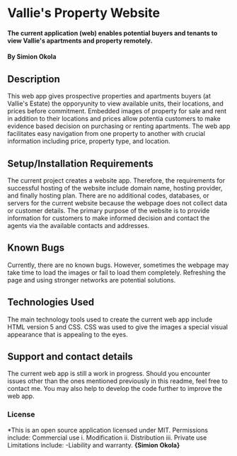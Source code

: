 # Vallie's Property Website
#### The current application (web) enables potential buyers and tenants to view Vallie's apartments and property remotely. 
#### By **Simion Okola**
## Description
This web app gives prospective properties and apartments buyers (at Vallie's Estate) the opporyunity to view available units, their locations, and prices before commitment. Embedded images of property for sale and rent in addition to their locations and prices allow potentia customers to make evidence based decision on purchasing or renting apartments. The web app facilitates easy navigation from one property to another with crucial information including price, property type, and location.
## Setup/Installation Requirements
The current project creates a website app. Therefore, the requirements for successful hosting of the website include domain name, hosting provider, and finally hosting plan. There are no additional codes, databases, or servers for the current website because the webpage does not collect data or customer details. The primary purpose of the website is to provide information for customers to make informed decision and contact the agents via the available contacts and addresses.
## Known Bugs
Currently, there are no known bugs. However, sometimes the webpage may take time to load the images or fail to load them completely. Refreshing the page and using stronger networks are potential solutions.  
## Technologies Used
The main technology tools used to create the current web app include HTML version 5 and CSS. CSS was used to give the images a special visual appearance that is appealing to the eyes.
## Support and contact details
The current web app is still a work in progress. Should you encounter issues other than the ones mentioned previously in this readme, feel free to contact me. You may also help to develop the code further to improve the web app.
### License
*This is an open source application licensed under MIT. Permissions include:
Commercial use
 i. Modification
 ii. Distribution
 iii. Private use 
 Limitations include:
 -Liability and warranty.
 **{Simion Okola}**

